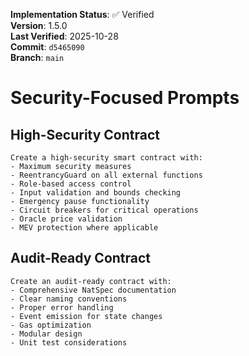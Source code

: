 <!-- AUDIT_BADGE_START -->
**Implementation Status**: ✅ Verified  
**Version**: 1.5.0  
**Last Verified**: 2025-10-28  
**Commit**: `d5465090`  
**Branch**: `main`  
<!-- AUDIT_BADGE_END -->

# Security-Focused Prompts

## High-Security Contract
```
Create a high-security smart contract with:
- Maximum security measures
- ReentrancyGuard on all external functions
- Role-based access control
- Input validation and bounds checking
- Emergency pause functionality
- Circuit breakers for critical operations
- Oracle price validation
- MEV protection where applicable
```

## Audit-Ready Contract
```
Create an audit-ready contract with:
- Comprehensive NatSpec documentation
- Clear naming conventions
- Proper error handling
- Event emission for state changes
- Gas optimization
- Modular design
- Unit test considerations
```

